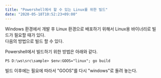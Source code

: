 ```yaml
---
title: "Powershell에서 할 수 있는 Linux를 위한 빌드"
date: "2020-05-18T10:52:23+09:00"
---
```


Windows 환경에서 개발 후 Linux 환경으로 배포하기 위해서 Linux용 바이너리로 빌드가 필요할 때가 있다.   
다음의 방법으로 빌드 할 수 있다.  

Powershell에서 빌드하기 위한 방법은 아래와 같다.  

```shell
PS D:\ws\src\sample> $env:GOOS="linux"; go build
```

빌드 이후에는 필요에 따라서 "GOOS"를 다시 "windows"로 돌려 놓는다.
